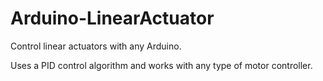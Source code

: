 # Arduino-LinearActuator

Control linear actuators with any Arduino.

Uses a PID control algorithm and works with any type of motor controller.
